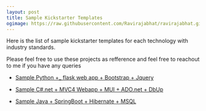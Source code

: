 ```yaml
---
layout: post
title: Sample Kickstarter Templates
ogimage: https://raw.githubusercontent.com/Ravirajabhat/ravirajabhat.github.io/master/images/hackathon.jpg
---
```

Here is the list of sample kickstarter templates for each technology with industry standards. 

Please feel free to use these projects as refference and feel free to reachout to me if you have any queries

* [Sample Python +_ flask web app + Bootstrap + Jquery](https://gitlab.com/ravirajbhat154/FlaskSamples)

* [Sample C#.net + MVC4 Webapp + MUI + ADO.net + DbUp](https://gitlab.com/ravirajbhat154/MUI-MVC4-ADO.net-SAMPLE)

* [Sample Java + SpringBoot + Hibernate + MSQL ](https://gitlab.com/ravirajbhat154/Samle-FlightBooking-SpringBootAPI-Java-MSQL)
